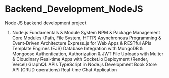 # Backend_Development_NodeJS
Node JS backend development project

1. Node.js Fundamentals & Module System
NPM & Package Management
Core Modules (Path, File System, HTTP)
Asynchronous Programming & Event-Driven Architecture
Express.js for Web Apps & RESTful APIs
Template Engines (EJS)
Database Integration with MongoDB & Mongoose
Authentication, Authorization & JWT
File Uploads with Multer & Cloudinary
Real-time Apps with Socket.io
Deployment (Render, Vercel)
GraphQL APIs
TypeScript in Node.js Development
Book Store API (CRUD operations)
Real-time Chat Application
